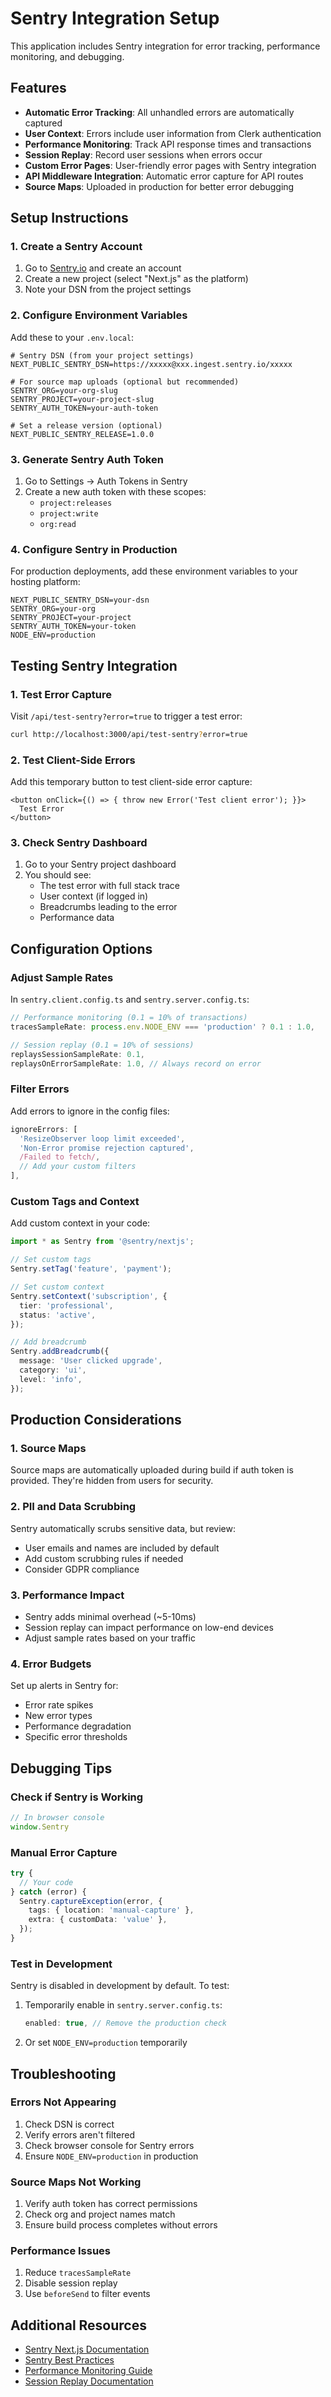 # Sentry Integration Setup

This application includes Sentry integration for error tracking, performance monitoring, and debugging.

## Features

- **Automatic Error Tracking**: All unhandled errors are automatically captured
- **User Context**: Errors include user information from Clerk authentication
- **Performance Monitoring**: Track API response times and transactions
- **Session Replay**: Record user sessions when errors occur
- **Custom Error Pages**: User-friendly error pages with Sentry integration
- **API Middleware Integration**: Automatic error capture for API routes
- **Source Maps**: Uploaded in production for better error debugging

## Setup Instructions

### 1. Create a Sentry Account

1. Go to [Sentry.io](https://sentry.io) and create an account
2. Create a new project (select "Next.js" as the platform)
3. Note your DSN from the project settings

### 2. Configure Environment Variables

Add these to your `.env.local`:

```env
# Sentry DSN (from your project settings)
NEXT_PUBLIC_SENTRY_DSN=https://xxxxx@xxx.ingest.sentry.io/xxxxx

# For source map uploads (optional but recommended)
SENTRY_ORG=your-org-slug
SENTRY_PROJECT=your-project-slug
SENTRY_AUTH_TOKEN=your-auth-token

# Set a release version (optional)
NEXT_PUBLIC_SENTRY_RELEASE=1.0.0
```

### 3. Generate Sentry Auth Token

1. Go to Settings → Auth Tokens in Sentry
2. Create a new auth token with these scopes:
   - `project:releases`
   - `project:write`
   - `org:read`

### 4. Configure Sentry in Production

For production deployments, add these environment variables to your hosting platform:

```env
NEXT_PUBLIC_SENTRY_DSN=your-dsn
SENTRY_ORG=your-org
SENTRY_PROJECT=your-project
SENTRY_AUTH_TOKEN=your-token
NODE_ENV=production
```

## Testing Sentry Integration

### 1. Test Error Capture

Visit `/api/test-sentry?error=true` to trigger a test error:

```bash
curl http://localhost:3000/api/test-sentry?error=true
```

### 2. Test Client-Side Errors

Add this temporary button to test client-side error capture:

```tsx
<button onClick={() => { throw new Error('Test client error'); }}>
  Test Error
</button>
```

### 3. Check Sentry Dashboard

1. Go to your Sentry project dashboard
2. You should see:
   - The test error with full stack trace
   - User context (if logged in)
   - Breadcrumbs leading to the error
   - Performance data

## Configuration Options

### Adjust Sample Rates

In `sentry.client.config.ts` and `sentry.server.config.ts`:

```ts
// Performance monitoring (0.1 = 10% of transactions)
tracesSampleRate: process.env.NODE_ENV === 'production' ? 0.1 : 1.0,

// Session replay (0.1 = 10% of sessions)
replaysSessionSampleRate: 0.1,
replaysOnErrorSampleRate: 1.0, // Always record on error
```

### Filter Errors

Add errors to ignore in the config files:

```ts
ignoreErrors: [
  'ResizeObserver loop limit exceeded',
  'Non-Error promise rejection captured',
  /Failed to fetch/,
  // Add your custom filters
],
```

### Custom Tags and Context

Add custom context in your code:

```ts
import * as Sentry from '@sentry/nextjs';

// Set custom tags
Sentry.setTag('feature', 'payment');

// Set custom context
Sentry.setContext('subscription', {
  tier: 'professional',
  status: 'active',
});

// Add breadcrumb
Sentry.addBreadcrumb({
  message: 'User clicked upgrade',
  category: 'ui',
  level: 'info',
});
```

## Production Considerations

### 1. Source Maps

Source maps are automatically uploaded during build if auth token is provided. They're hidden from users for security.

### 2. PII and Data Scrubbing

Sentry automatically scrubs sensitive data, but review:
- User emails and names are included by default
- Add custom scrubbing rules if needed
- Consider GDPR compliance

### 3. Performance Impact

- Sentry adds minimal overhead (~5-10ms)
- Session replay can impact performance on low-end devices
- Adjust sample rates based on your traffic

### 4. Error Budgets

Set up alerts in Sentry for:
- Error rate spikes
- New error types
- Performance degradation
- Specific error thresholds

## Debugging Tips

### Check if Sentry is Working

```ts
// In browser console
window.Sentry
```

### Manual Error Capture

```ts
try {
  // Your code
} catch (error) {
  Sentry.captureException(error, {
    tags: { location: 'manual-capture' },
    extra: { customData: 'value' },
  });
}
```

### Test in Development

Sentry is disabled in development by default. To test:

1. Temporarily enable in `sentry.server.config.ts`:
   ```ts
   enabled: true, // Remove the production check
   ```

2. Or set `NODE_ENV=production` temporarily

## Troubleshooting

### Errors Not Appearing

1. Check DSN is correct
2. Verify errors aren't filtered
3. Check browser console for Sentry errors
4. Ensure `NODE_ENV=production` in production

### Source Maps Not Working

1. Verify auth token has correct permissions
2. Check org and project names match
3. Ensure build process completes without errors

### Performance Issues

1. Reduce `tracesSampleRate`
2. Disable session replay
3. Use `beforeSend` to filter events

## Additional Resources

- [Sentry Next.js Documentation](https://docs.sentry.io/platforms/javascript/guides/nextjs/)
- [Sentry Best Practices](https://docs.sentry.io/product/best-practices/)
- [Performance Monitoring Guide](https://docs.sentry.io/product/performance/)
- [Session Replay Documentation](https://docs.sentry.io/product/session-replay/)